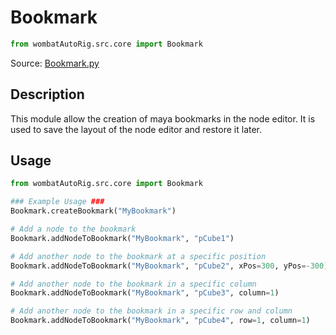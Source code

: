 # Bookmark

```python
from wombatAutoRig.src.core import Bookmark
```
Source: [Bookmark.py](https://github.com/ThomasEscalle/WombatAutoRig/blob/main/src/core/Bookmark.py)

## Description 

This module allow the creation of maya bookmarks in the node editor. It is used to save the layout of the node editor and restore it later.

## Usage


```python
from wombatAutoRig.src.core import Bookmark

### Example Usage ###
Bookmark.createBookmark("MyBookmark")

# Add a node to the bookmark
Bookmark.addNodeToBookmark("MyBookmark", "pCube1")

# Add another node to the bookmark at a specific position
Bookmark.addNodeToBookmark("MyBookmark", "pCube2", xPos=300, yPos=-300)

# Add another node to the bookmark in a specific column
Bookmark.addNodeToBookmark("MyBookmark", "pCube3", column=1)

# Add another node to the bookmark in a specific row and column
Bookmark.addNodeToBookmark("MyBookmark", "pCube4", row=1, column=1)

```